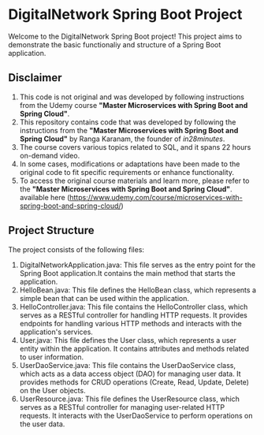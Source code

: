# DigitalNetwork Spring Boot Project

Welcome to the DigitalNetwork Spring Boot project! This project aims to demonstrate 
the basic functionaliy and structure of a Spring Boot application.

## Disclaimer

1.  This code is not original and was developed by following instructions from the Udemy course
 **"Master Microservices with Spring Boot and Spring Cloud"**.
2. This repository contains code that was developed by following the instructions from the
**"Master Microservices with Spring Boot and Spring Cloud"** by Ranga Karanam, the founder of *in28minutes*. 
3. The course covers various topics related to SQL, and it spans 22 hours on-demand video.
4. In some cases, modifications or adaptations have been made to the original code to fit specific requirements
or enhance functionality.
5. To access the original course materials and learn more, please refer to the
**"Master Microservices with Spring Boot and Spring Cloud"**. available
here (https://www.udemy.com/course/microservices-with-spring-boot-and-spring-cloud/)

## Project Structure

The project consists of the following files:

1. DigitalNetworkApplication.java: This file serves as the entry point for the Spring Boot application.It contains the main
method that starts the application.
2. HelloBean.java: This file defines the HelloBean class, which represents a simple bean that can be used within the application.
3. HelloController.java: This file contains the HelloController class, which serves as a RESTful controller
for handling HTTP requests. It provides endpoints for handling various HTTP methods and interacts with the application's services.
4. User.java: This file defines the User class, which represents a user entity within the application. It contains attributes and 
 methods related to user information.
5. UserDaoService.java: This file contains the UserDaoService class, which acts as a data access object (DAO) for managing user data.
It provides methods for CRUD operations (Create, Read, Update, Delete) on the User objects.
6. UserResource.java: This file defines the UserResource class, which serves as a RESTful controller for managing user-related HTTP requests.
It interacts with the UserDaoService to perform operations on the user data.
